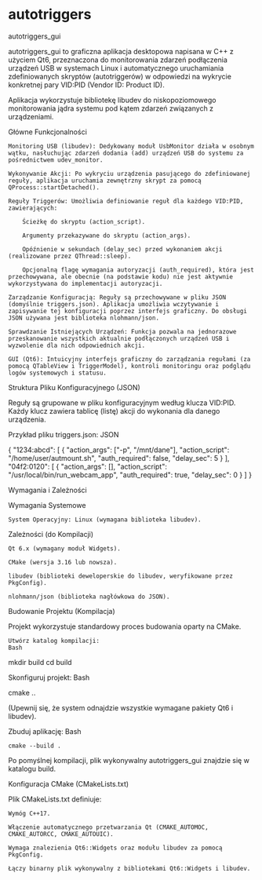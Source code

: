 # autotriggers
autotriggers_gui

autotriggers_gui to graficzna aplikacja desktopowa napisana w C++ z użyciem Qt6, przeznaczona do monitorowania zdarzeń podłączenia urządzeń USB w systemach Linux i automatycznego uruchamiania zdefiniowanych skryptów (autotriggerów) w odpowiedzi na wykrycie konkretnej pary VID:PID (Vendor ID: Product ID).

Aplikacja wykorzystuje bibliotekę libudev do niskopoziomowego monitorowania jądra systemu pod kątem zdarzeń związanych z urządzeniami.

Główne Funkcjonalności

    Monitoring USB (libudev): Dedykowany moduł UsbMonitor działa w osobnym wątku, nasłuchując zdarzeń dodania (add) urządzeń USB do systemu za pośrednictwem udev_monitor.

    Wykonywanie Akcji: Po wykryciu urządzenia pasującego do zdefiniowanej reguły, aplikacja uruchamia zewnętrzny skrypt za pomocą QProcess::startDetached().

    Reguły Triggerów: Umożliwia definiowanie reguł dla każdego VID:PID, zawierających:

        Ścieżkę do skryptu (action_script).

        Argumenty przekazywane do skryptu (action_args).

        Opóźnienie w sekundach (delay_sec) przed wykonaniem akcji (realizowane przez QThread::sleep).

        Opcjonalną flagę wymagania autoryzacji (auth_required), która jest przechowywana, ale obecnie (na podstawie kodu) nie jest aktywnie wykorzystywana do implementacji autoryzacji.

    Zarządzanie Konfiguracją: Reguły są przechowywane w pliku JSON (domyślnie triggers.json). Aplikacja umożliwia wczytywanie i zapisywanie tej konfiguracji poprzez interfejs graficzny. Do obsługi JSON używana jest biblioteka nlohmann/json.

    Sprawdzanie Istniejących Urządzeń: Funkcja pozwala na jednorazowe przeskanowanie wszystkich aktualnie podłączonych urządzeń USB i wyzwolenie dla nich odpowiednich akcji.

    GUI (Qt6): Intuicyjny interfejs graficzny do zarządzania regułami (za pomocą QTableView i TriggerModel), kontroli monitoringu oraz podglądu logów systemowych i statusu.

Struktura Pliku Konfiguracyjnego (JSON)

Reguły są grupowane w pliku konfiguracyjnym według klucza VID:PID. Każdy klucz zawiera tablicę (listę) akcji do wykonania dla danego urządzenia.

Przykład pliku triggers.json:
JSON

{
  "1234:abcd": [
    {
      "action_args": ["-p", "/mnt/dane"],
      "action_script": "/home/user/autmount.sh",
      "auth_required": false,
      "delay_sec": 5
    }
  ],
  "04f2:0120": [
    {
      "action_args": [],
      "action_script": "/usr/local/bin/run_webcam_app",
      "auth_required": true,
      "delay_sec": 0
    }
  ]
}

Wymagania i Zależności

Wymagania Systemowe

    System Operacyjny: Linux (wymagana biblioteka libudev).

Zależności (do Kompilacji)

    Qt 6.x (wymagany moduł Widgets).

    CMake (wersja 3.16 lub nowsza).

    libudev (biblioteki deweloperskie do libudev, weryfikowane przez PkgConfig).

    nlohmann/json (biblioteka nagłówkowa do JSON).

Budowanie Projektu (Kompilacja)

Projekt wykorzystuje standardowy proces budowania oparty na CMake.

    Utwórz katalog kompilacji:
    Bash

mkdir build
cd build

Skonfiguruj projekt:
Bash

cmake ..

(Upewnij się, że system odnajdzie wszystkie wymagane pakiety Qt6 i libudev).

Zbuduj aplikację:
Bash

    cmake --build .

Po pomyślnej kompilacji, plik wykonywalny autotriggers_gui znajdzie się w katalogu build.

Konfiguracja CMake (CMakeLists.txt)

Plik CMakeLists.txt definiuje:

    Wymóg C++17.

    Włączenie automatycznego przetwarzania Qt (CMAKE_AUTOMOC, CMAKE_AUTORCC, CMAKE_AUTOUIC).

    Wymaga znalezienia Qt6::Widgets oraz modułu libudev za pomocą PkgConfig.

    Łączy binarny plik wykonywalny z bibliotekami Qt6::Widgets i libudev.
